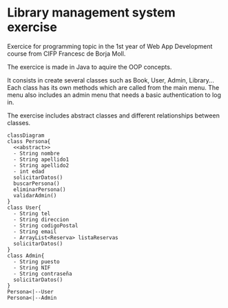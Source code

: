 # Library management system exercise

Exercice for programming topic in the 1st year of Web App Development course from CIFP Francesc de Borja Moll.

The exercice is made in Java to aquire the OOP concepts.

It consists in create several classes such as Book, User, Admin, Library... Each class has its own methods which are called from the main menu. The menu also includes an admin menu that needs a basic authentication to log in.

The exercise includes abstract classes and different relationships between classes.

```mermaid
classDiagram
class Persona{
  <<abstract>>
  - String nombre
  - String apellido1
  - String apellido2
  - int edad
  solicitarDatos()
  buscarPersona()
  eliminarPersona()
  validarAdmin()
}
class User{
  - String tel
  - String direccion
  - String codigoPostal
  - String email
  - ArrayList<Reserva> listaReservas
  solicitarDatos()
}
class Admin{
  - String puesto
  - String NIF
  - String contraseña
  solicitarDatos()
}
Persona<|--User
Persona<|--Admin
```